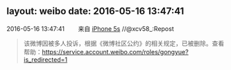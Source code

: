 layout: weibo
date: 2016-05-16 13:47:41
---
2016-05-16 13:47:41  &nbsp;&nbsp;&nbsp;&nbsp;&nbsp;&nbsp; 来自 <a href="sinaweibo://customweibosource" rel="nofollow">iPhone 5s</a>
//@xcv58_:Repost
>  该微博因被多人投诉，根据《微博社区公约》的相关规定，已被删除。查看帮助：https://service.account.weibo.com/roles/gongyue?is_redirected=1
